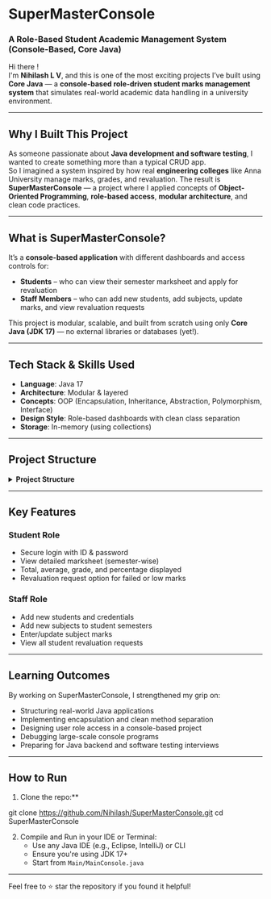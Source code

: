 #  SuperMasterConsole
### A Role-Based Student Academic Management System (Console-Based, Core Java)

Hi there !  
I'm **Nihilash L V**, and this is one of the most exciting projects I’ve built using **Core Java** — a **console-based role-driven student marks management system** that simulates real-world academic data handling in a university environment.

---

##  Why I Built This Project

As someone passionate about **Java development and software testing**, I wanted to create something more than a typical CRUD app.  
So I imagined a system inspired by how real **engineering colleges** like Anna University manage marks, grades, and revaluation. The result is **SuperMasterConsole** — a project where I applied concepts of **Object-Oriented Programming**, **role-based access**, **modular architecture**, and clean code practices.

---

##  What is SuperMasterConsole?

It’s a **console-based application** with different dashboards and access controls for:

- **Students** – who can view their semester marksheet and apply for revaluation  
- **Staff Members** – who can add new students, add subjects, update marks, and view revaluation requests

This project is modular, scalable, and built from scratch using only **Core Java (JDK 17)** — no external libraries or databases (yet!).

---

##  Tech Stack & Skills Used

-  **Language**: Java 17  
-  **Architecture**: Modular & layered  
-  **Concepts**: OOP (Encapsulation, Inheritance, Abstraction, Polymorphism, Interface)  
-  **Design Style**: Role-based dashboards with clean class separation  
- **Storage**: In-memory (using collections)

---

##  Project Structure
<details> <summary><strong>Project Structure</strong></summary>
text
SuperMasterConsole/
│
├── Main/
│   └── MainConsole.java            # Entry point, handles login menu & flow
│
├── Auth/
│   └── LoginService.java           # Handles login validation for roles
│
├── Student/
│   ├── Student.java                # Student data, semesters, ID, name
│   ├── Subject.java                # Subject code, name, marks, grade logic
│   ├── Semester.java               # Semester number, subjects list, total, average, grade
│   └── StudentDashboard.java       # Student menu: view marksheet, apply reval
│
├── Staff/
│   ├── Staff.java                  # Staff details (ID, name, role)
│   └── StaffDashboard.java         # Staff menu: add student, add subject, update marks
│
├── Data/
│   ├── Database.java               # In-memory store for all users & requests
│   └── RevaluationRequest.java     # Revaluation model class
│
└── Test/
    └── TestStudentModule.java      # Dummy test data for quick development/testing
</details>


---

##  Key Features

###  Student Role
- Secure login with ID & password  
- View detailed marksheet (semester-wise)  
- Total, average, grade, and percentage displayed  
- Revaluation request option for failed or low marks  

###  Staff Role
- Add new students and credentials  
- Add new subjects to student semesters  
- Enter/update subject marks  
- View all student revaluation requests  

---

##  Learning Outcomes

By working on SuperMasterConsole, I strengthened my grip on:
- Structuring real-world Java applications  
- Implementing encapsulation and clean method separation  
- Designing user role access in a console-based project  
- Debugging large-scale console programs  
- Preparing for Java backend and software testing interviews  

---

##  How to Run

1. Clone the repo:**

git clone https://github.com/Nihilash/SuperMasterConsole.git
cd SuperMasterConsole

2. Compile and Run in your IDE or Terminal:
   - Use any Java IDE (e.g., Eclipse, IntelliJ) or CLI
   - Ensure you're using JDK 17+
   - Start from `Main/MainConsole.java`

---

Feel free to ⭐ star the repository if you found it helpful!
